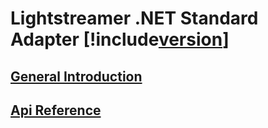 # Lightstreamer .NET Standard Adapter [!include[version](~/version.md)]


## [General Introduction](articles/intro.md)
 
## [Api Reference](api/index.md)

